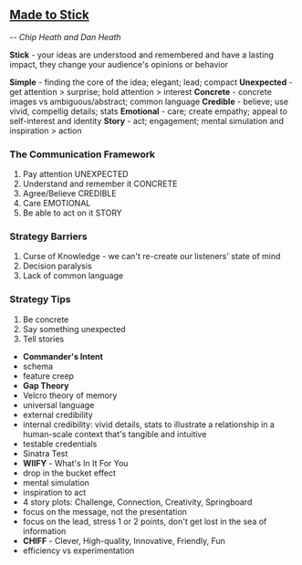 ## [Made to Stick](/made-to-stick.md)
-- *Chip Heath and Dan Heath*


**Stick** - your ideas are understood and remembered and have a lasting impact, they change your audience's opinions or behavior

**Simple**     - finding the core of the idea; elegant; lead; compact
**Unexpected** - get attention > surprise; hold attention > interest
**Concrete**   - concrete images vs ambiguous/abstract; common language
**Credible**   - believe; use vivid, compellig details; stats
**Emotional**  - care; create empathy; appeal to self-interest and identity
**Story**      - act; engagement; mental simulation and inspiration > action


### The Communication Framework
1. Pay attention                 UNEXPECTED
2. Understand and remember it    CONCRETE
3. Agree/Believe                 CREDIBLE
4. Care                          EMOTIONAL
5. Be able to act on it          STORY


### Strategy Barriers
1. Curse of Knowledge - we can't re-create our listeners' state of mind
2. Decision paralysis
3. Lack of common language


### Strategy Tips
1. Be concrete
2. Say something unexpected
3. Tell stories


- **Commander's Intent**
- schema
- feature creep
- **Gap Theory**
- Velcro theory of memory
- universal language
- external credibility
- internal credibility: vivid details, stats to illustrate a relationship in a human-scale context that's tangible and intuitive
- testable credentials
- Sinatra Test
- **WIIFY** - What's In It For You
- drop in the bucket effect
- mental simulation
- inspiration to act
- 4 story plots: Challenge, Connection, Creativity, Springboard
- focus on the message, not the presentation
- focus on the lead, stress 1 or 2 points, don't get lost in the sea of information
- **CHIFF** - Clever, High-quality, Innovative, Friendly, Fun
- efficiency vs experimentation